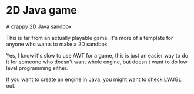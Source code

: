 # 2D Java game
A crappy 2D Java sandbox

This is far from an actually playable game. It's more of a template for anyone who wants to make a 2D sandbox.

Yes, I know it's slow to use AWT for a game, this is just an easier way to do it for someone who doesn't want whole engine, but doesn't want to do low level programming either.

If you want to create an engine in Java, you might want to check LWJGL out.
